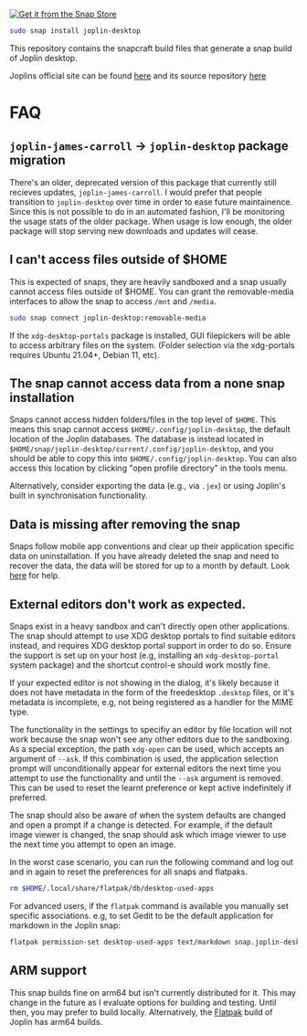 [![Get it from the Snap Store](https://snapcraft.io/static/images/badges/en/snap-store-black.svg)](https://snapcraft.io/joplin-desktop)

```bash
sudo snap install joplin-desktop
```

This repository contains the snapcraft build files that generate a snap build of Joplin desktop.

Joplins official site can be found [here](https://joplinapp.org/) and its source repository [here](https://github.com/laurent22/joplin)

# FAQ

## `joplin-james-carroll` -> `joplin-desktop` package migration

There's an older, deprecated version of this package that currently still recieves updates, `joplin-james-carroll`.
I would prefer that people transition to `joplin-desktop` over time in order to ease future maintainence.
Since this is not possible to do in an automated fashion, I'll be monitoring the usage stats of the older package.
When usage is low enough, the older package will stop serving new downloads and updates will cease.

## I can't access files outside of $HOME
This is expected of snaps, they are heavily sandboxed and a snap usually cannot access files outside of $HOME. 
You can grant the removable-media interfaces to allow the snap to access `/mnt` and `/media`.

```bash
sudo snap connect joplin-desktop:removable-media
```

If the `xdg-desktop-portals` package is installed, GUI filepickers will be able to access arbitrary files on the system.
(Folder selection via the xdg-portals requires Ubuntu 21.04+, Debian 11, etc).

## The snap cannot access data from a none snap installation
Snaps cannot access hidden folders/files in the top level of `$HOME`. 
This means this snap cannot access `$HOME/.config/joplin-desktop`, the default location of the Joplin databases.
The database is instead located in `$HOME/snap/joplin-desktop/current/.config/joplin-desktop`, and you should be able to copy this into `$HOME/.config/joplin-desktop`.
You can also access this location by clicking "open profile directory" in the tools menu.

Alternatively, consider exporting the data (e.g., via `.jex`) or using Joplin's built in synchronisation functionality.

## Data is missing after removing the snap
Snaps follow mobile app conventions and clear up their application specific data on uninstallation.
If you have already deleted the snap and need to recover the data, the data will be stored for up to a month by default.
Look [here](https://snapcraft.io/docs/snapshots) for help.

## External editors don't work as expected.
Snaps exist in a heavy sandbox and can't directly open other applications. 
The snap should attempt to use XDG desktop portals to find suitable editors instead, and requires XDG desktop portal support in order to do so.
Ensure the support is set up on your host  (e.g, installing an `xdg-desktop-portal` system package) and the shortcut control-e should work mostly fine.

If your expected editor is not showing in the dialog, it's likely because it does not have metadata in the form of the freedesktop `.desktop` files, or it's metadata is incomplete, e.g, not being registered as a handler for the MIME type.

The functionality in the settings to specifiy an editor by file location will not work because the snap won't see any other editors due to the sandboxing.
As a special exception, the path `xdg-open` can be used, which accepts an argument of ``--ask``. 
If this combination is used, the application selection prompt will unconditionally appear for external editors the next time you attempt to use the functionality and until the `--ask` argument is removed.
This can be used to reset the learnt preference or kept active indefinitely if preferred.

The snap should also be aware of when the system defaults are changed and open a prompt if a change is detected.
For example, if the default image viewer is changed, the snap should ask which image viewer to use the next time you attempt to open an image.

In the worst case scenario, you can run the following command and log out and in again to reset the preferences for all snaps and flatpaks.

```bash
rm $HOME/.local/share/flatpak/db/desktop-used-apps
```

For advanced users, if the `flatpak` command is available you manually set specific associations.
e.g, to set Gedit to be the default application for markdown in the Joplin snap:

```bash
flatpak permission-set desktop-used-apps text/markdown snap.joplin-desktop org.gnome.gedit 0 3
```

## ARM support
This snap builds fine on arm64 but isn't currently distributed for it.
This may change in the future as I evaluate options for building and testing.
Until then, you may prefer to build locally.
Alternatively, the [Flatpak](https://github.com/flathub/net.cozic.joplin_desktop) build of Joplin has arm64 builds.
